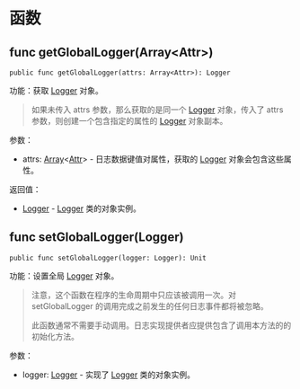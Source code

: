 # 函数

## func getGlobalLogger(Array\<Attr>)

```cangjie
public func getGlobalLogger(attrs: Array<Attr>): Logger
```

功能：获取 [Logger](log_package_classes.md#class-logger) 对象。

> 如果未传入 attrs 参数，那么获取的是同一个 [Logger](log_package_classes.md#class-logger) 对象，传入了 attrs 参数，则创建一个包含指定的属性的  [Logger](log_package_classes.md#class-logger) 对象副本。

参数：

- attrs: [Array](../../../std/core/core_package_api/core_package_structs.md#struct-arrayt)\<[Attr](log_package_types.md#type-attr)> - 日志数据键值对属性，获取的 [Logger](log_package_classes.md#class-logger) 对象会包含这些属性。

返回值：

- [Logger](log_package_classes.md#class-logger) - [Logger](log_package_classes.md#class-logger) 类的对象实例。

## func setGlobalLogger(Logger)

```cangjie
public func setGlobalLogger(logger: Logger): Unit
```

功能：设置全局 [Logger](log_package_classes.md#class-logger) 对象。

> 注意，这个函数在程序的生命周期中只应该被调用一次。对 setGlobalLogger 的调用完成之前发生的任何日志事件都将被忽略。
>
> 此函数通常不需要手动调用。日志实现提供者应提供包含了调用本方法的的初始化方法。

参数：

- logger: [Logger](log_package_classes.md#class-logger) - 实现了 [Logger](log_package_classes.md#class-logger) 类的对象实例。
